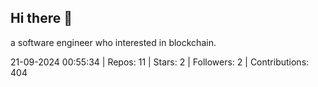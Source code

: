 ## Hi there 👋
a software engineer who interested in blockchain.
<!--START_SECTION:github_stats-->
21-09-2024 00:55:34 | Repos: 11 | Stars: 2 | Followers: 2 | Contributions: 404
<!--END_SECTION:github_stats-->
